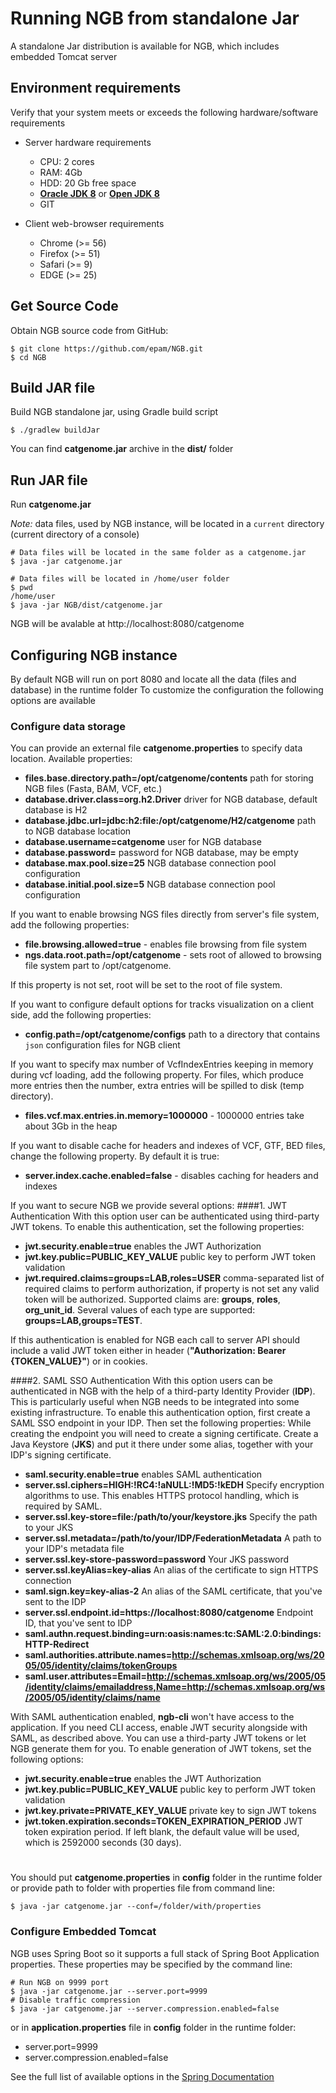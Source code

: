 # Running NGB from standalone Jar

A standalone Jar distribution is available for NGB, which includes embedded Tomcat server

## Environment requirements

Verify that your system meets or exceeds the following hardware/software requirements

* Server hardware requirements
    * CPU: 2 cores
    * RAM: 4Gb
    * HDD: 20 Gb free space
    * **[Oracle JDK 8](https://docs.oracle.com/javase/8/docs/technotes/guides/install/install_overview.html)** or **[Open JDK 8](http://openjdk.java.net/install/)**
    * GIT

* Client web-browser requirements
    * Chrome (>= 56)
    * Firefox (>= 51)
    * Safari (>= 9)
    * EDGE (>= 25)
  
## Get Source Code

Obtain NGB source code from GitHub:
```
$ git clone https://github.com/epam/NGB.git
$ cd NGB
```

## Build JAR file

Build NGB standalone jar, using Gradle build script
```
$ ./gradlew buildJar
```

You can find **catgenome.jar** archive in the **dist/** folder

## Run JAR file

Run **catgenome.jar**

*Note:* data files, used by NGB instance, will be located in a `current` directory (current directory of a console)

```
# Data files will be located in the same folder as a catgenome.jar
$ java -jar catgenome.jar

# Data files will be located in /home/user folder
$ pwd
/home/user
$ java -jar NGB/dist/catgenome.jar
```

NGB will be avalable at http://localhost:8080/catgenome

## Configuring NGB instance

By default NGB will run on port 8080 and locate all the data (files and database) in the runtime folder
To customize the configuration the following options are available

### Configure data storage

You can provide an external file **catgenome.properties** to specify data location. Available properties:

* **files.base.directory.path=/opt/catgenome/contents** path for storing NGB files (Fasta, BAM, VCF, etc.)
* **database.driver.class=org.h2.Driver** driver for NGB database, default database is H2
* **database.jdbc.url=jdbc:h2:file:/opt/catgenome/H2/catgenome** path to NGB database location
* **database.username=catgenome** user for NGB database
* **database.password=** password for NGB database, may be empty
* **database.max.pool.size=25** NGB database connection pool configuration
* **database.initial.pool.size=5** NGB database connection pool configuration

If you want to enable browsing NGS files directly from server's file system, add the following properties:

* **file.browsing.allowed=true** - enables file browsing from file system
* **ngs.data.root.path=/opt/catgenome** - sets root of allowed to browsing file system part to /opt/catgenome. 

If this property is not set, root will be set to the root of file system.

If you want to configure default options for tracks visualization on a client side, add the following properties:
* **config.path=/opt/catgenome/configs** path to a directory that contains `json` configuration files for NGB client

If you want to specify max number of VcfIndexEntries keeping in memory during vcf loading, add the following property. For files, which produce more entries then the number, extra entries will be spilled to disk (temp directory).
* **files.vcf.max.entries.in.memory=1000000** - 1000000 entries take about 3Gb in the heap

If you want to disable cache for headers and indexes of VCF, GTF, BED files, change the following property. By default it is true:
* **server.index.cache.enabled=false** - disables caching for headers and indexes

If you want to secure NGB we provide several options:
####1. JWT Authentication 
With this option user can be authenticated using third-party JWT tokens. To enable this authentication, set the following properties:
 * **jwt.security.enable=true** enables the JWT Authorization
 * **jwt.key.public=PUBLIC_KEY_VALUE** public key to perform JWT token validation
 * **jwt.required.claims=groups=LAB,roles=USER** comma-separated list of required claims to perform authorization, if property is not set any valid token will be authorized. 
 Supported claims are: **groups**, **roles**, **org_unit_id**. Several values of each type are supported: **groups=LAB,groups=TEST**.

If this authentication is enabled for NGB each call to server API should include a valid JWT token either in header (**"Authorization: Bearer {TOKEN_VALUE}"**) or in cookies.

####2. SAML SSO Authentication
With this option users can be authenticated in NGB with the help of a third-party Identity Provider (**IDP**). 
This is particularly useful when NGB needs to be integrated into some existing infrastructure.
To enable this authentication option, first create a SAML SSO endpoint in your IDP. Then set the following properties:
While creating the endpoint you will need to create a signing certificate. Create a Java Keystore (**JKS**) and put it there under some alias, 
together with your IDP's signing certificate.
 
 * **saml.security.enable=true** enables SAML authentication
 * **server.ssl.ciphers=HIGH:!RC4:!aNULL:!MD5:!kEDH** Specify encryption algorithms to use. This enables HTTPS protocol handling, which is required by SAML.
 * **server.ssl.key-store=file:/path/to/your/keystore.jks** Specify the path to your JKS
 * **server.ssl.metadata=/path/to/your/IDP/FederationMetadata** A path to your IDP's metadata file
 * **server.ssl.key-store-password=password** Your JKS password
 * **server.ssl.keyAlias=key-alias** An alias of the certificate to sign HTTPS connection 
 * **saml.sign.key=key-alias-2** An alias of the SAML certificate, that you've sent to the IDP
 * **server.ssl.endpoint.id=https://localhost:8080/catgenome** Endpoint ID, that you've sent to IDP
 * **saml.authn.request.binding=urn:oasis:names:tc:SAML:2.0:bindings:HTTP-Redirect**
 * **saml.authorities.attribute.names=http://schemas.xmlsoap.org/ws/2005/05/identity/claims/tokenGroups**
 * **saml.user.attributes=Email=http://schemas.xmlsoap.org/ws/2005/05/identity/claims/emailaddress,Name=http://schemas.xmlsoap.org/ws/2005/05/identity/claims/name**

With SAML authentication enabled, **ngb-cli** won't have access to the application. If you need CLI access, enable JWT security alongside with SAML, as described above.
You can use a third-party JWT tokens or let NGB generate them for you.
To enable generation of JWT tokens, set the following options:
 * **jwt.security.enable=true** enables the JWT Authorization
 * **jwt.key.public=PUBLIC_KEY_VALUE** public key to perform JWT token validation
 * **jwt.key.private=PRIVATE_KEY_VALUE** private key to sign JWT tokens
 * **jwt.token.expiration.seconds=TOKEN_EXPIRATION_PERIOD** JWT token expiration period. If left blank, the default value will be used, which is 2592000 seconds (30 days).     

#

You should put **catgenome.properties** in **config** folder in the runtime folder or provide path to folder with properties file from command line:
 
```
$ java -jar catgenome.jar --conf=/folder/with/properties
```
 
### Configure Embedded Tomcat

NGB uses Spring Boot so it supports a full stack of Spring Boot Application properties.
These properties may be specified by the command line:

```
# Run NGB on 9999 port 
$ java -jar catgenome.jar --server.port=9999
# Disable traffic compression
$ java -jar catgenome.jar --server.compression.enabled=false
```
 
or in **application.properties** file in **config** folder in the runtime folder:
* server.port=9999
* server.compression.enabled=false

See the full list of available options in the [Spring Documentation](https://docs.spring.io/spring-boot/docs/current/reference/html/common-application-properties.html)
